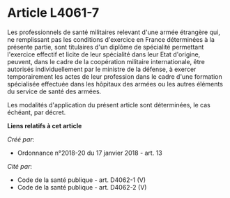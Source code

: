 # Article L4061-7

Les professionnels de santé militaires relevant d'une armée étrangère qui, ne remplissant pas les conditions d'exercice en
France déterminées à la présente partie, sont titulaires d'un diplôme de spécialité permettant l'exercice effectif et licite
de leur spécialité dans leur Etat d'origine, peuvent, dans le cadre de la coopération militaire internationale, être
autorisés individuellement par le ministre de la défense, à exercer temporairement les actes de leur profession dans le cadre
d'une formation spécialisée effectuée dans les hôpitaux des armées ou les autres éléments du service de santé des armées.

Les modalités d'application du présent article sont déterminées, le cas échéant, par décret.

**Liens relatifs à cet article**

_Créé par_:

  - Ordonnance n°2018-20 du 17 janvier 2018 - art. 13

_Cité par_:

  - Code de la santé publique - art. D4062-1 (V)
  - Code de la santé publique - art. D4062-2 (V)
